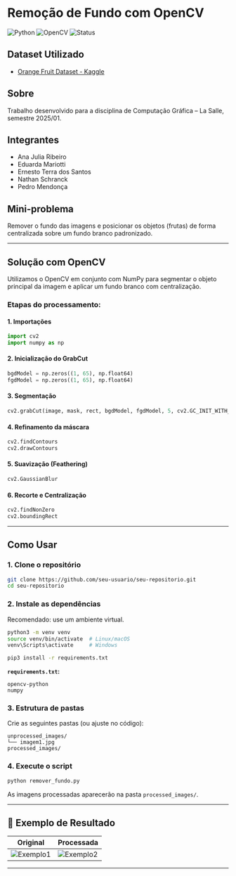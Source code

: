 # Remoção de Fundo com OpenCV

![Python](https://img.shields.io/badge/Python-3.10+-blue?logo=python&logoColor=white)
![OpenCV](https://img.shields.io/badge/OpenCV-4.x-green?logo=opencv&logoColor=white)
![Status](https://img.shields.io/badge/status-concluído-brightgreen)

## Dataset Utilizado
- [Orange Fruit Dataset - Kaggle](https://www.kaggle.com/datasets/mohammedarfathr/orange-fruit-daatset)

## Sobre
Trabalho desenvolvido para a disciplina de Computação Gráfica – La Salle, semestre 2025/01.

## Integrantes
- Ana Julia Ribeiro  
- Eduarda Mariotti  
- Ernesto Terra dos Santos  
- Nathan Schranck  
- Pedro Mendonça  

## Mini-problema
Remover o fundo das imagens e posicionar os objetos (frutas) de forma centralizada sobre um fundo branco padronizado.

---

## Solução com OpenCV

Utilizamos o OpenCV em conjunto com NumPy para segmentar o objeto principal da imagem e aplicar um fundo branco com centralização.

### Etapas do processamento:

#### 1. Importações
```python
import cv2
import numpy as np
```

#### 2. Inicialização do GrabCut
```python
bgdModel = np.zeros((1, 65), np.float64)
fgdModel = np.zeros((1, 65), np.float64)
```

#### 3. Segmentação
```python
cv2.grabCut(image, mask, rect, bgdModel, fgdModel, 5, cv2.GC_INIT_WITH_RECT)
```

#### 4. Refinamento da máscara
```python
cv2.findContours
cv2.drawContours
```

#### 5. Suavização (Feathering)
```python
cv2.GaussianBlur
```

#### 6. Recorte e Centralização
```python
cv2.findNonZero
cv2.boundingRect
```

---

## Como Usar

### 1. Clone o repositório
```bash
git clone https://github.com/seu-usuario/seu-repositorio.git
cd seu-repositorio
```

### 2. Instale as dependências
Recomendado: use um ambiente virtual.

```bash
python3 -m venv venv
source venv/bin/activate  # Linux/macOS
venv\Scripts\activate     # Windows

pip3 install -r requirements.txt
```

**`requirements.txt`:**
```
opencv-python
numpy
```

### 3. Estrutura de pastas
Crie as seguintes pastas (ou ajuste no código):
```
unprocessed_images/
└── imagem1.jpg
processed_images/
```

### 4. Execute o script
```bash
python remover_fundo.py
```

As imagens processadas aparecerão na pasta `processed_images/`.

---

## 📸 Exemplo de Resultado

| Original | Processada |
|----------|------------|
| ![Exemplo1](![antes](https://github.com/user-attachments/assets/f1e030b6-05eb-4810-a44b-97300e321392)) | ![Exemplo2](![depois](https://github.com/user-attachments/assets/9aa9c4ae-1288-45a1-bd0b-842a66280145)) |

---

